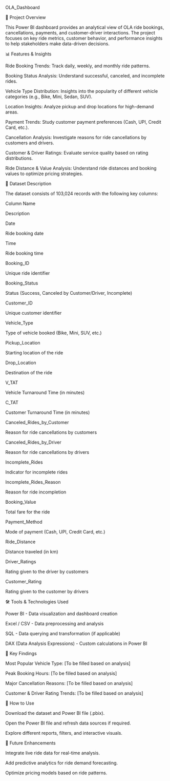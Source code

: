 OLA_Dashboard

📌 Project Overview

This Power BI dashboard provides an analytical view of OLA ride bookings, cancellations, payments, and customer-driver interactions. The project focuses on key ride metrics, customer behavior, and performance insights to help stakeholders make data-driven decisions.

📊 Features & Insights

Ride Booking Trends: Track daily, weekly, and monthly ride patterns.

Booking Status Analysis: Understand successful, canceled, and incomplete rides.

Vehicle Type Distribution: Insights into the popularity of different vehicle categories (e.g., Bike, Mini, Sedan, SUV).

Location Insights: Analyze pickup and drop locations for high-demand areas.

Payment Trends: Study customer payment preferences (Cash, UPI, Credit Card, etc.).

Cancellation Analysis: Investigate reasons for ride cancellations by customers and drivers.

Customer & Driver Ratings: Evaluate service quality based on rating distributions.

Ride Distance & Value Analysis: Understand ride distances and booking values to optimize pricing strategies.

📂 Dataset Description

The dataset consists of 103,024 records with the following key columns:

Column Name

Description

Date

Ride booking date

Time

Ride booking time

Booking_ID

Unique ride identifier

Booking_Status

Status (Success, Canceled by Customer/Driver, Incomplete)

Customer_ID

Unique customer identifier

Vehicle_Type

Type of vehicle booked (Bike, Mini, SUV, etc.)

Pickup_Location

Starting location of the ride

Drop_Location

Destination of the ride

V_TAT

Vehicle Turnaround Time (in minutes)

C_TAT

Customer Turnaround Time (in minutes)

Canceled_Rides_by_Customer

Reason for ride cancellations by customers

Canceled_Rides_by_Driver

Reason for ride cancellations by drivers

Incomplete_Rides

Indicator for incomplete rides

Incomplete_Rides_Reason

Reason for ride incompletion

Booking_Value

Total fare for the ride

Payment_Method

Mode of payment (Cash, UPI, Credit Card, etc.)

Ride_Distance

Distance traveled (in km)

Driver_Ratings

Rating given to the driver by customers

Customer_Rating

Rating given to the customer by drivers

🛠️ Tools & Technologies Used

Power BI - Data visualization and dashboard creation

Excel / CSV - Data preprocessing and analysis

SQL - Data querying and transformation (if applicable)

DAX (Data Analysis Expressions) - Custom calculations in Power BI

📌 Key Findings

Most Popular Vehicle Type: [To be filled based on analysis]

Peak Booking Hours: [To be filled based on analysis]

Major Cancellation Reasons: [To be filled based on analysis]

Customer & Driver Rating Trends: [To be filled based on analysis]

🚀 How to Use

Download the dataset and Power BI file (.pbix).

Open the Power BI file and refresh data sources if required.

Explore different reports, filters, and interactive visuals.

📢 Future Enhancements

Integrate live ride data for real-time analysis.

Add predictive analytics for ride demand forecasting.

Optimize pricing models based on ride patterns.

